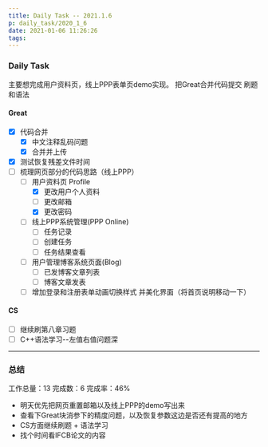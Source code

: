 ```yaml
---
title: Daily Task -- 2021.1.6
p: daily_task/2020_1_6
date: 2021-01-06 11:26:26
tags:
---
```



### Daily Task

主要想完成用户资料页，线上PPP表单页demo实现。
把Great合并代码提交
刷题和语法

<!--more-->

#### Great
* [x] 代码合并
    * [x] 中文注释乱码问题
    * [x] 合并并上传
* [x] 测试恢复残差文件时间
* [ ] 梳理网页部分的代码思路（线上PPP）
    * [ ] 用户资料页 Profile 
        * [x] 更改用户个人资料
        * [ ] 更改邮箱
        * [x] 更改密码
    * [ ] 线上PPP系统管理(PPP Online)
        * [ ] 任务记录
        * [ ] 创建任务
        * [ ] 任务结果查看
    * [ ] 用户管理博客系统页面(Blog)
        * [ ] 已发博客文章列表
        * [ ] 博客文章发表
    * [ ] 增加登录和注册表单动画切换样式 并美化界面（将首页说明移动一下）

#### CS
* [ ] 继续刷第八章习题
* [ ] C++语法学习--左值右值问题深

---
### 总结
工作总量：13
完成数：6
完成率：46%
* 明天优先把网页重置邮箱以及线上PPP的demo写出来
* 查看下Great块消参下的精度问题，以及恢复参数这边是否还有提高的地方
* CS方面继续刷题 + 语法学习
* 找个时间看IFCB论文的内容